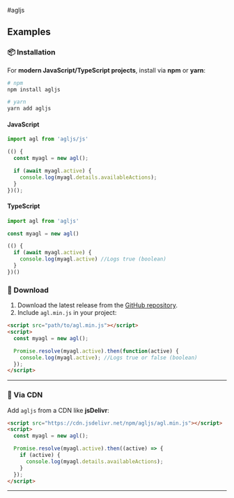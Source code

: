 #agljs

## Examples

### 📦 Installation

For **modern JavaScript/TypeScript projects**, install via **npm** or **yarn**:

```bash
# npm
npm install agljs

# yarn
yarn add agljs
```

#### JavaScript

```javascript
import agl from 'agljs/js'

(() {
  const myagl = new agl();

  if (await myagl.active) {
    console.log(myagl.details.availableActions);
  }
})();
```

#### TypeScript

```typescript
import agl from 'agljs'

const myagl = new agl()

(() {
  if (await myagl.active) {
    console.log(myagl.active) //Logs true (boolean)
  }
})()
```

### 💾 Download

1. Download the latest release from the [GitHub repository](https://github.com/faulkj/agljs).
2. Include `agl.min.js` in your project:

```html
<script src="path/to/agl.min.js"></script>
<script>
  const myagl = new agl();

  Promise.resolve(myagl.active).then(function(active) {
    console.log(myagl.active); //Logs true or false (boolean)
  });
</script>
```

---

### 🔗 Via CDN

Add `agljs` from a CDN like **jsDelivr**:

```html
<script src="https://cdn.jsdelivr.net/npm/agljs/agl.min.js"></script>
<script>
  const myagl = new agl();

  Promise.resolve(myagl.active).then((active) => {
    if (active) {
      console.log(myagl.details.availableActions);
    }
  });
</script>
```

---
